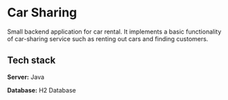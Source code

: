 # Car Sharing
Small backend application for car rental. It implements a basic functionality of car-sharing service such as renting out cars and finding customers. 


## Tech stack

**Server:** Java

**Database:** H2 Database
